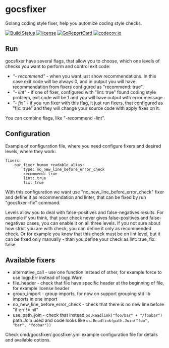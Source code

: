 # gocsfixer
Golang coding style fixer, help you automize coding style checks.

[![Build Status](https://api.travis-ci.com/ewgRa/gocsfixer.svg?branch=master)](https://travis-ci.org/ewgRa/gocsfixer)
[![license](http://img.shields.io/badge/license-MIT-red.svg?style=flat)](https://raw.githubusercontent.com/ewgra/gocsfixer/master/LICENSE)
[![GoReportCard](http://goreportcard.com/badge/ewgra/gocsfixer)](http://goreportcard.com/report/ewgra/gocsfixer)
[![codecov.io](https://codecov.io/github/ewgRa/gocsfixer/coverage.svg?branch=master)](https://codecov.io/github/ewgRa/gocsfixer?branch=master)

## Run
gocsfixer have several flags, that allow you to choose, which one levels of checks you want to perform and control exit code:
- *"- recommend"* - when you want just show recommendations. In this case exit code will be always 0, and in output you will have recommendation from fixers configured as "recommend: true".
- *"- lint"* - if one of fixer, configured with "lint: true" found coding style problem, exit code will be 1 and you will have output with error message.
- *"- fix"* - if you run fixer with this flag, it just run fixers, that configured as "fix: true" and they will change your source code with apply fixes on it.

You can combine flags, like "-recommend -lint".

## Configuration
Example of configuration file, where you need configure fixers and desired levels, where they work:
```
fixers:
    our_fixer_human_readable_alias:
        type: no_new_line_before_error_check
        recommend: true
        lint: true
        fix: true
```

With this configuration we want use "no_new_line_before_error_check" fixer and define it as recommendation and linter, that can be fixed by run "gocsfixer -fix" command.

Levels allow you to deal with false-positives and false-negatives results.
For example if you think, that your check never gives false-positives and false-negatives cases, you can enable it on all three levels.
If you not sure about how strict you are with check, you can define it only as recommended check.
Or for example you know that this check must be on lint level, but it can be fixed only manually - than you define your check as lint: true, fix: false.

## Available fixers
- alternative_call - use one function instead of other, for example force to use logp.Err instead of logp.Warn
- file_header - check that file have specific header at the beginning of file, for example license header
- group_import - group imports, for now on support grouping std lib imports in one import
- no_new_line_before_error_check - check that there is no new line before "if err != nil"
- use_path_join - check that instead `os.Readlink("foo/bar" + "/foobar")` path.Join used and code looks like `os.Readlink(path.Join("foo", "bar", "foobar"))`

Check cmd/gocsfixer/.gocsfixer.yml example configuration file for details and available options.

